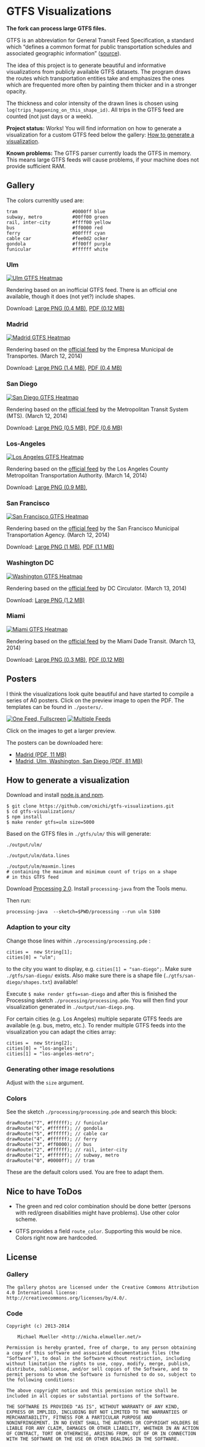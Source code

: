 # GTFS Visualizations

**The fork can process large GTFS files.**

GTFS is an abbreviation for General Transit Feed Specification, a 
standard which “defines a common format for public transportation 
schedules and associated geographic information” ([source](https://developers.google.com/transit/gtfs/)).

The idea of this project is to generate beautiful and informative
visualizations from publicly available GTFS datasets.
The program draws the routes which transportation entities take and 
emphasizes the ones which are frequented more often by painting them 
thicker and in a stronger opacity.

The thickness and color intensity of the drawn lines is chosen using 
`log(trips_happening_on_this_shape_id)`. All trips in the GTFS feed 
are counted (not just days or a week).

__Project status:__ Works! You will find information on how to generate
a visualization for a custom GTFS feed below the gallery: 
[How to generate a visualization](#how-to-generate-a-visualization).

__Known problems:__ The GTFS parser currently loads the GTFS in memory.
This means large GTFS feeds will cause problems, if your machine does
not provide sufficient RAM.

	
## Gallery

The colors currenltly used are:

	tram                    #0000ff	blue
	subway, metro           #00ff00	green
	rail, inter-city        #ffff00 yellow
	bus                     #ff0000 red
	ferry                   #00ffff cyan
	cable car               #fee0d2 ocker
	gondola                 #ff00ff purple
	funicular               #ffffff white

### Ulm

[![Ulm GTFS Heatmap](https://github.com/cmichi/gtfs-visualizations/raw/master/gallery/small/ulm.png)](https://github.com/cmichi/gtfs-visualizations/raw/master/gallery/large/ulm.png)

Rendering based on an inofficial GTFS feed. There is an official one
available, though it does (not yet?) include shapes.

Download: 
[Large PNG (0.4 MB)](https://raw.githubusercontent.com/cmichi/gtfs-visualizations/master/gallery/large/ulm.png),
[PDF (0.12 MB)](https://raw.githubusercontent.com/cmichi/gtfs-visualizations/master/gallery/pdf/ulm.pdf)

### Madrid

[![Madrid GTFS Heatmap](https://github.com/cmichi/gtfs-visualizations/raw/master/gallery/small/madrid.png)](https://github.com/cmichi/gtfs-visualizations/raw/master/gallery/large/madrid.png)

Rendering based on the [official feed](http://www.gtfs-data-exchange.com/agency/madrid/) 
by the Empresa Municipal de Transportes. (March 12, 2014)

Download: 
[Large PNG (1.4 MB)](https://raw.githubusercontent.com/cmichi/gtfs-visualizations/master/gallery/large/madrid.png),
[PDF (0.4 MB)](https://raw.githubusercontent.com/cmichi/gtfs-visualizations/master/gallery/pdf/madrid.pdf)

### San Diego

[![San Diego GTFS Heatmap](https://github.com/cmichi/gtfs-visualizations/raw/master/gallery/small/san-diego.png)](https://github.com/cmichi/gtfs-visualizations/raw/master/gallery/large/san-diego.png)

Rendering based on the [official feed](http://www.sdmts.com/Planning/Developers.asp) 
by the Metropolitan Transit System (MTS). (March 12, 2014)

Download: 
[Large PNG (0.5 MB)](https://raw.githubusercontent.com/cmichi/gtfs-visualizations/master/gallery/large/san-diego.png),
[PDF (0.6 MB)](https://raw.githubusercontent.com/cmichi/gtfs-visualizations/master/gallery/pdf/san-diego.pdf)

### Los-Angeles

[![Los Angeles GTFS Heatmap](https://github.com/cmichi/gtfs-visualizations/raw/master/gallery/small/los-angeles.png)](https://github.com/cmichi/gtfs-visualizations/raw/master/gallery/large/los-angeles.png)

Rendering based on the [official feed](http://www.gtfs-data-exchange.com/agency/la-metro/) 
by the Los Angeles County Metropolitan Transportation Authority. (March 14, 2014)

Download: 
[Large PNG (0.9 MB)](https://raw.githubusercontent.com/cmichi/gtfs-visualizations/master/gallery/large/los-angeles.png),

### San Francisco

[![San Francisco GTFS Heatmap](https://github.com/cmichi/gtfs-visualizations/raw/master/gallery/small/san-francisco.png)](https://github.com/cmichi/gtfs-visualizations/raw/master/gallery/large/san-francisco.png)

Rendering based on the [official feed](http://www.gtfs-data-exchange.com/agency/san-francisco-municipal-transportation-agency/) 
by the San Francisco Municipal Transportation Agency. (March 12, 2014)

Download: 
[Large PNG (1 MB)](https://raw.githubusercontent.com/cmichi/gtfs-visualizations/master/gallery/large/san-francisco.png),
[PDF (1.1 MB)](https://raw.githubusercontent.com/cmichi/gtfs-visualizations/master/gallery/pdf/san-francisco.pdf)

### Washington DC

[![Washington GTFS Heatmap](https://github.com/cmichi/gtfs-visualizations/raw/master/gallery/small/washington-dc.png)](https://github.com/cmichi/gtfs-visualizations/raw/master/gallery/large/washington-dc.png)

Rendering based on the [official feed](http://www.gtfs-data-exchange.com/agency/dc-circulator/) 
by DC Circulator. (March 13, 2014)

Download: 
[Large PNG (1.2 MB)](https://raw.githubusercontent.com/cmichi/gtfs-visualizations/master/gallery/large/washington-dc.png)

### Miami

[![Miami GTFS Heatmap](https://github.com/cmichi/gtfs-visualizations/raw/master/gallery/small/miami.png)](https://github.com/cmichi/gtfs-visualizations/raw/master/gallery/large/miami.png)

Rendering based on the [official feed](http://www.gtfs-data-exchange.com/agency/miami-dade-transit/) 
by the Miami Dade Transit. (March 13, 2014)

Download: 
[Large PNG (0.3 MB)](https://raw.githubusercontent.com/cmichi/gtfs-visualizations/master/gallery/large/miami.png),
[PDF (0.12 MB)](https://raw.githubusercontent.com/cmichi/gtfs-visualizations/master/gallery/pdf/miami.pdf)


## Posters

I think the visualizations look quite beautiful and have started to 
compile a series of A0 posters. Click on the preview image to open
the PDF. The templates can be found in `./posters/`.

[![One Feed, Fullscreen](https://github.com/cmichi/gtfs-visualizations/raw/master/posters/madrid-poster-thumb.jpg)](https://github.com/cmichi/gtfs-visualizations/raw/master/posters/madrid-poster.jpg) [![Multiple Feeds](https://github.com/cmichi/gtfs-visualizations/raw/master/posters/4up-poster-thumb.jpg)](https://github.com/cmichi/gtfs-visualizations/raw/master/posters/4up-poster.jpg) 

Click on the images to get a larger preview.

The posters can be downloaded here:

 * [Madrid (PDF, 11 MB)](http://media.micha.elmueller.net/projects/gtfs/madrid-poster.pdf)
 * [Madrid, Ulm, Washington, San Diego (PDF, 81 MB)](http://media.micha.elmueller.net/projects/gtfs/4up-poster.pdf)


## How to generate a visualization

Download and install [node.js and npm](http://nodejs.org/).

	$ git clone https://github.com/cmichi/gtfs-visualizations.git
	$ cd gtfs-visualizations/
	$ npm install
	$ make render gtfs=ulm size=5000

Based on the GTFS files in `./gtfs/ulm/` this will generate:

	./output/ulm/

	./output/ulm/data.lines

	./output/ulm/maxmin.lines	
	# containing the maximum and minimum count of trips on a shape
	# in this GTFS feed

Download [Processing 2.0](https://processing.org/download/).
Install ``processing-java`` from the Tools menu.

Then run:

	processing-java  --sketch=$PWD/processing --run ulm 5100


### Adaption to your city

Change those lines within `./processing/processing.pde` :

	cities =  new String[1];
	cities[0] = "ulm";

to the city you want to display, e.g. `cities[1] = "san-diego";`. 
Make sure `./gtfs/san-diego/` exists. Also make sure there is a shape file
(`./gtfs/san-diego/shapes.txt`) available! 

Execute `$ make render gtfs=san-diego` and after this is finished the 
Processing sketch `./processing/processing.pde`. You will then find your
visualization generated in `./output/san-diego.png`.

For certain cities (e.g. Los Angeles) multiple separate GTFS feeds 
are available (e.g. bus, metro, etc.). To render multiple GTFS feeds into
the visualization you can adapt the cities array:

	cities =  new String[2];
	cities[0] = "los-angeles";
	cities[1] = "los-angeles-metro";


### Generating other image resolutions

Adjust with the ``size`` argument.


### Colors

See the sketch `./processing/processing.pde` and search this block:

	drawRoute("7", #ffffff); // funicular
	drawRoute("6", #ffffff); // gondola
	drawRoute("5", #ffffff); // cable car
	drawRoute("4", #ffffff); // ferry
	drawRoute("3", #ff0000); // bus
	drawRoute("2", #ffffff); // rail, inter-city
	drawRoute("1", #ffffff); // subway, metro
	drawRoute("0", #0000ff); // tram

These are the default colors used. You are free to adapt them.


## Nice to have ToDos

 * The green and red color combination should be done better (persons with 
   red/green disabilities might have problems). Use other color scheme.

 * GTFS provides a field `route_color`. Supporting this would be nice.
   Colors right now are hardcoded.


## License

### Gallery

	The gallery photos are licensed under the Creative Commons Attribution
	4.0 International license: http://creativecommons.org/licenses/by/4.0/.

### Code

	Copyright (c) 2013-2014

		Michael Mueller <http://micha.elmueller.net/>

	Permission is hereby granted, free of charge, to any person obtaining
	a copy of this software and associated documentation files (the
	"Software"), to deal in the Software without restriction, including
	without limitation the rights to use, copy, modify, merge, publish,
	distribute, sublicense, and/or sell copies of the Software, and to
	permit persons to whom the Software is furnished to do so, subject to
	the following conditions:

	The above copyright notice and this permission notice shall be
	included in all copies or substantial portions of the Software.

	THE SOFTWARE IS PROVIDED "AS IS", WITHOUT WARRANTY OF ANY KIND,
	EXPRESS OR IMPLIED, INCLUDING BUT NOT LIMITED TO THE WARRANTIES OF
	MERCHANTABILITY, FITNESS FOR A PARTICULAR PURPOSE AND
	NONINFRINGEMENT. IN NO EVENT SHALL THE AUTHORS OR COPYRIGHT HOLDERS BE
	LIABLE FOR ANY CLAIM, DAMAGES OR OTHER LIABILITY, WHETHER IN AN ACTION
	OF CONTRACT, TORT OR OTHERWISE, ARISING FROM, OUT OF OR IN CONNECTION
	WITH THE SOFTWARE OR THE USE OR OTHER DEALINGS IN THE SOFTWARE.
